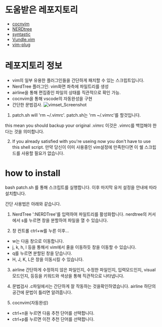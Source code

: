 # 도움받은 레포지토리
+ [cocnvim](https://github.com/neoclide/coc.nvim)
+ [NERDtree](https://github.com/preservim/nerdtree)
+ [syntastic](https://github.com/vim-syntastic/syntastic)
+ [Vundle.vim](https://github.com/VundleVim/Vundle.vim)
+ [vim-plug](https://github.com/junegunn/vim-plug)

# 레포지토리 정보
+ vim의 일부 유용한 플러그인들을 간단하게 패치할 수 있는 스크립트입니다.
+ NerdTree 플러그인: vim화면 좌측에 파일트리를 생성
+ airline을 통해 편집중인 파일의 상태를 직관적으로 확인 가능.
+ cocnvim을 통해 vscode의 자동완성을 구현
+ 간단한 문법검사.
![vimset_Screenshot](https://github.com/hoysong/songbird_vim/blob/main/example.png)

1. patch.sh will 'rm ~/.vimrc'.
patch.sh는 'rm ~/.vimrc'를 할것입니다.

this mean you should backup your original .vimrc
이것은 .vimrc를 백업해야 한다는 것을 의미합니다.

2. If you already satisfied with you're useing now you don't have to use this shell script.
만약 당신이 이미 사용중인 vim설정에 만족한다면 이 쉘 스크립드를 사용할 필요가 없습니다.

# how to install
bash patch.sh 를 통해 스크립트를 실행합니다.
이후 마지막 유저 설정을 안내에 따라 설치합니다.

간단 사용법은 아래와 같습니다.
1. NerdTree
':NERDTree'를 입력하여 파일트리를 활성화합니다.
nerdtree의 커서에서 s를 누르면 창을 분할하여 파일을 열 수 있습니다.

2. 창 컨트롤
ctrl+w를 누른 이후...
+ w는 다음 창으로 이동합니다.
+ j, k, h, l 등을 통해서 vim에서 줄을 이동하듯 창을 이동할 수 있습니다.
+ q를 누르면 분할된 창을 닫습니다.
+ H, J, K, L은 창을 이동시킬 수 있습니다.

3. airline
간단하게
	수정하지 않은 파일인지,
	수정한 파일인지,
	입력모드인지,
	visual모드인지,
	등등을 키워드와 색상을 통해 직관적으로 나타냅니다.

4. 문법검사
.c파일에서는 간단하게 잘 작동하는 것을확인하였습니다.
airline 하단의 공간에 문법이 틀리면 알려줍니다.

5. cocnvim(자동완성)
+ ctrl+n을 누르면 다음 추천 단어를 선택합니다.
+ ctrl+p를 누르면 이전 추천 단어를 선택합니다.
